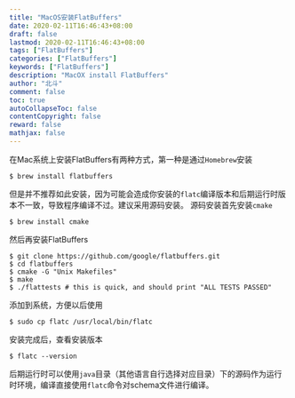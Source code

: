 ```yaml
---
title: "MacOS安装FlatBuffers"
date: 2020-02-11T16:46:43+08:00
draft: false
lastmod: 2020-02-11T16:46:43+08:00
tags: ["FlatBuffers"]
categories: ["FlatBuffers"]
keywords: ["FlatBuffers"]
description: "MacOX install FlatBuffers"
author: "北斗"
comment: false
toc: true
autoCollapseToc: false
contentCopyright: false
reward: false
mathjax: false
---
```

在Mac系统上安装FlatBuffers有两种方式，第一种是通过`Homebrew`安装
```shell script
$ brew install flatbuffers
```
但是并不推荐如此安装，因为可能会造成你安装的`flatc`编译版本和后期运行时版本不一致，导致程序编译不过。建议采用源码安装。
源码安装首先安装`cmake`
```shell script
$ brew install cmake
```
然后再安装FlatBuffers
```shell script
$ git clone https://github.com/google/flatbuffers.git
$ cd flatbuffers
$ cmake -G "Unix Makefiles"
$ make
$ ./flattests # this is quick, and should print "ALL TESTS PASSED"
```
添加到系统，方便以后使用
```shell script
$ sudo cp flatc /usr/local/bin/flatc
```
安装完成后，查看安装版本
```shell script
$ flatc --version
```
后期运行时可以使用`java`目录（其他语言自行选择对应目录）下的源码作为运行时环境，编译直接使用`flatc`命令对schema文件进行编译。
